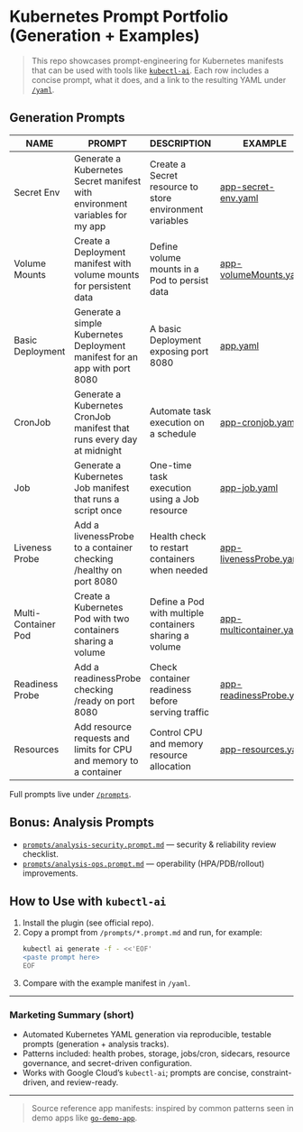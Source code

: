 # Kubernetes Prompt Portfolio (Generation + Examples)

> This repo showcases prompt-engineering for Kubernetes manifests that can be used with tools like [`kubectl-ai`](https://github.com/GoogleCloudPlatform/kubectl-ai). Each row includes a concise prompt, what it does, and a link to the resulting YAML under [`/yaml`](./yaml).

## Generation Prompts

| NAME                | PROMPT                                                                                         | DESCRIPTION                                    | EXAMPLE                           |
|---------------------|------------------------------------------------------------------------------------------------|------------------------------------------------|-----------------------------------|
| Secret Env          | Generate a Kubernetes Secret manifest with environment variables for my app                    | Create a Secret resource to store environment variables | [app-secret-env.yaml](./yaml/app-secret-env.yaml) |
| Volume Mounts       | Create a Deployment manifest with volume mounts for persistent data                            | Define volume mounts in a Pod to persist data   | [app-volumeMounts.yaml](./yaml/app-volumeMounts.yaml) |
| Basic Deployment    | Generate a simple Kubernetes Deployment manifest for an app with port 8080                     | A basic Deployment exposing port 8080           | [app.yaml](./yaml/app.yaml) |
| CronJob             | Generate a Kubernetes CronJob manifest that runs every day at midnight                         | Automate task execution on a schedule           | [app-cronjob.yaml](./yaml/app-cronjob.yaml) |
| Job                 | Generate a Kubernetes Job manifest that runs a script once                                     | One-time task execution using a Job resource    | [app-job.yaml](./yaml/app-job.yaml) |
| Liveness Probe      | Add a livenessProbe to a container checking /healthy on port 8080                              | Health check to restart containers when needed  | [app-livenessProbe.yaml](./yaml/app-livenessProbe.yaml) |
| Multi-Container Pod | Create a Kubernetes Pod with two containers sharing a volume                                   | Define a Pod with multiple containers sharing a volume | [app-multicontainer.yaml](./yaml/app-multicontainer.yaml) |
| Readiness Probe     | Add a readinessProbe checking /ready on port 8080                                              | Check container readiness before serving traffic | [app-readinessProbe.yaml](./yaml/app-readinessProbe.yaml) |
| Resources           | Add resource requests and limits for CPU and memory to a container                             | Control CPU and memory resource allocation      | [app-resources.yaml](./yaml/app-resources.yaml) |

Full prompts live under [`/prompts`](./prompts).

## Bonus: Analysis Prompts

- [`prompts/analysis-security.prompt.md`](./prompts/analysis-security.prompt.md) — security & reliability review checklist.  
- [`prompts/analysis-ops.prompt.md`](./prompts/analysis-ops.prompt.md) — operability (HPA/PDB/rollout) improvements.

## How to Use with `kubectl-ai`

1. Install the plugin (see official repo).  
2. Copy a prompt from `/prompts/*.prompt.md` and run, for example:  
   ```bash
   kubectl ai generate -f - <<'EOF'
   <paste prompt here>
   EOF
   ```
3. Compare with the example manifest in `/yaml`.

---

### Marketing Summary (short)
- Automated Kubernetes YAML generation via reproducible, testable prompts (generation + analysis tracks).
- Patterns included: health probes, storage, jobs/cron, sidecars, resource governance, and secret-driven configuration.
- Works with Google Cloud’s `kubectl-ai`; prompts are concise, constraint-driven, and review-ready.

---

> Source reference app manifests: inspired by common patterns seen in demo apps like [`go-demo-app`](https://github.com/den-vasyliev/go-demo-app).
